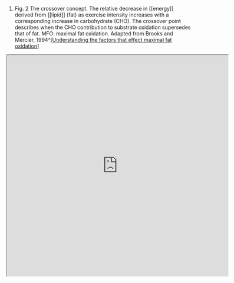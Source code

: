 1. Fig. 2 The crossover concept. The relative decrease in [[energy]] derived from [[lipid]] (fat) as exercise intensity increases with a corresponding increase in carbohydrate (CHO). The crossover point describes when the CHO contribution to substrate oxidation supersedes that of fat. MFO: maximal fat oxidation. Adapted from Brooks and Mercier, 1994^[[Understanding the factors that effect
maximal fat oxidation](https://jissn.biomedcentral.com/track/pdf/10.1186/s12970-018-0207-1.pdf)]

<iframe src="https://www.semanticscholar.org/paper/Understanding-the-factors-that-effect-maximal-fat-Purdom-Kravitz/fabcebda72cb837457043edeff2e1a6c6fd27646/figure/1" width="600" height="600" />